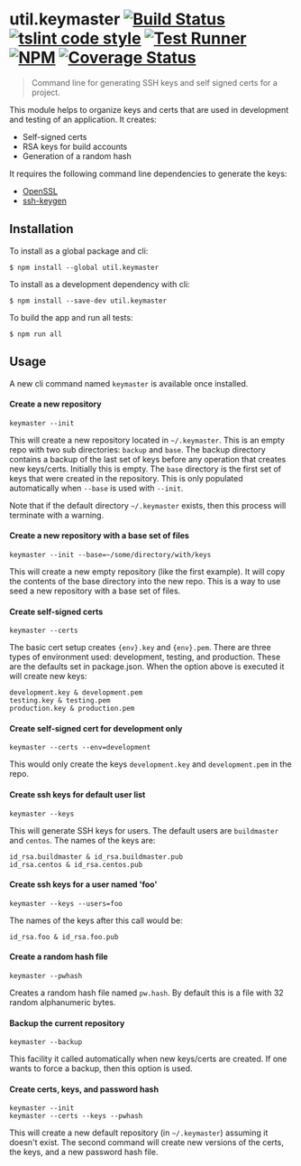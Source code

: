 # util.keymaster [![Build Status](https://travis-ci.org/jmquigley/util.keymaster.svg?branch=master)](https://travis-ci.org/jmquigley/util.keymaster) [![tslint code style](https://img.shields.io/badge/code_style-TSlint-5ed9c7.svg)](https://palantir.github.io/tslint/) [![Test Runner](https://img.shields.io/badge/testing-ava-blue.svg)](https://github.com/avajs/ava) [![NPM](https://img.shields.io/npm/v/util.keymaster.svg)](https://www.npmjs.com/package/util.keymaster) [![Coverage Status](https://coveralls.io/repos/github/jmquigley/util.keymaster/badge.svg?branch=master)](https://coveralls.io/github/jmquigley/util.keymaster?branch=master)

> Command line for generating SSH keys and self signed certs for a project.

This module helps to organize keys and certs that are used in development and testing of an application.  It creates:

- Self-signed certs
- RSA keys for build accounts
- Generation of a random hash

It requires the following command line dependencies to generate the keys:

- [OpenSSL](https://www.openssl.org/docs/)
- [ssh-keygen](https://en.wikipedia.org/wiki/Ssh-keygen)


## Installation

To install as a global package and cli:
```
$ npm install --global util.keymaster
```

To install as a development dependency with cli:
```
$ npm install --save-dev util.keymaster
```

To build the app and run all tests:
```
$ npm run all
```


## Usage
A new cli command named ``keymaster`` is available once installed.

#### Create a new repository

```
keymaster --init
```

This will create a new repository located in ``~/.keymaster``.  This is an empty repo with two sub directories: ``backup`` and ``base``.  The backup directory contains a backup of the last set of keys before any operation that creates new keys/certs.  Initially this is empty.  The ``base`` directory is the first set of keys that were created in the repository.  This is only populated automatically when ``--base`` is used with ``--init``.

Note that if the default directory ``~/.keymaster`` exists, then this process will terminate with a warning.


#### Create a new repository with a base set of files

```
keymaster --init --base=~/some/directory/with/keys
```

This will create a new empty repository (like the first example).  It will copy the contents of the base directory into the new repo.  This is a way to use seed a new repository with a base set of files.


#### Create self-signed certs

```
keymaster --certs
```

The basic cert setup creates ``{env}.key`` and ``{env}.pem``.  There are three types of environment used: development, testing, and production.  These are the defaults set in package.json.  When the option above is executed it will create new keys:

```
development.key & development.pem
testing.key & testing.pem
production.key & production.pem
```


#### Create self-signed cert for development only

```
keymaster --certs --env=development
```

This would only create the keys ``development.key`` and ``development.pem`` in the repo.


#### Create ssh keys for default user list

```
keymaster --keys
```

This will generate SSH keys for users.  The default users are ``buildmaster`` and ``centos``.  The names of the keys are:

```
id_rsa.buildmaster & id_rsa.buildmaster.pub
id_rsa.centos & id_rsa.centos.pub
```


#### Create ssh keys for a user named 'foo'

```
keymaster --keys --users=foo
```

The names of the keys after this call would be:

```
id_rsa.foo & id_rsa.foo.pub
```


#### Create a random hash file

```
keymaster --pwhash
```

Creates a random hash file named ``pw.hash``.  By default this is a file with 32 random alphanumeric bytes.


#### Backup the current repository

```
keymaster --backup
```

This facility it called automatically when new keys/certs are created.  If one wants to force a backup, then this option is used.


#### Create certs, keys, and password hash

```
keymaster --init
keymaster --certs --keys --pwhash
```

This will create a new default repository (in `~/.keymaster`) assuming it doesn't exist.  The second command will create new versions of the certs, the keys, and a new password hash file.